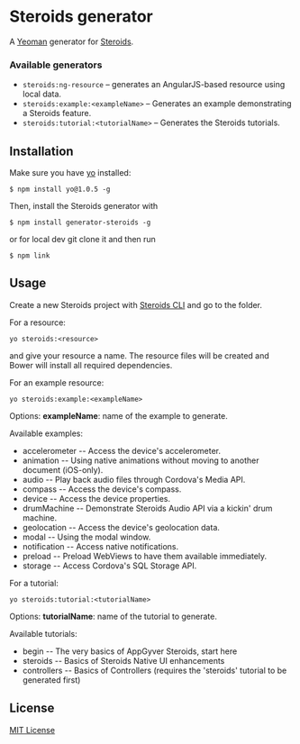 # Steroids generator

A [Yeoman](http://yeoman.io) generator for [Steroids](https://github.com/appgyver/steroids).

### Available generators

* `steroids:ng-resource` – generates an AngularJS-based resource using local data.
* `steroids:example:<exampleName>` – Generates an example demonstrating a Steroids feature.
* `steroids:tutorial:<tutorialName>` – Generates the Steroids tutorials.

## Installation

Make sure you have [yo](https://github.com/yeoman/yo) installed:

```
$ npm install yo@1.0.5 -g
```

Then, install the Steroids generator with

```
$ npm install generator-steroids -g
```

or for local dev git clone it and then run

```
$ npm link
```

## Usage

Create a new Steroids project with [Steroids CLI](https://github.com/appgyver/steroids) and go to the folder.

For a resource:

```
yo steroids:<resource>
```

and give your resource a name. The resource files will be created and Bower will install all required dependencies.


For an example resource:

```
yo steroids:example:<exampleName>
```

Options:
__exampleName__: name of the example to generate.

Available examples:
* accelerometer -- Access the device's accelerometer.
* animation -- Using native animations without moving to another document (iOS-only).
* audio -- Play back audio files through Cordova's Media API.
* compass -- Access the device's compass.
* device -- Access the device properties.
* drumMachine -- Demonstrate Steroids Audio API via a kickin' drum machine.
* geolocation -- Access the device's geolocation data.
* modal -- Using the modal window.
* notification -- Access native notifications.
* preload -- Preload WebViews to have them available immediately.
* storage -- Access Cordova's SQL Storage API.

For a tutorial:

```
yo steroids:tutorial:<tutorialName>
```

Options:
__tutorialName__: name of the tutorial to generate.

Available tutorials:
* begin -- The very basics of AppGyver Steroids, start here
* steroids -- Basics of Steroids Native UI enhancements
* controllers -- Basics of Controllers (requires the 'steroids' tutorial to be generated first)

## License

[MIT License](http://en.wikipedia.org/wiki/MIT_License)
